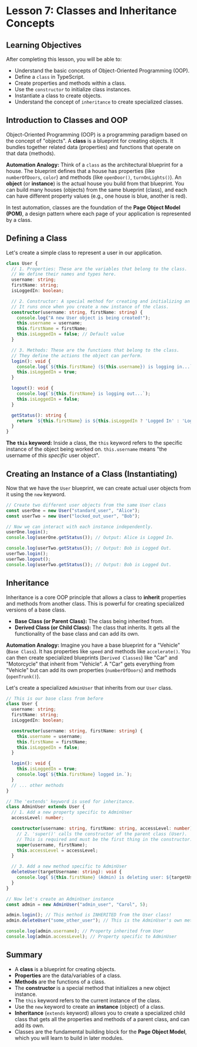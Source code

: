 # Lesson 7: Classes and Inheritance Concepts

## Learning Objectives
After completing this lesson, you will be able to:
- Understand the basic concepts of Object-Oriented Programming (OOP).
- Define a `class` in TypeScript.
- Create properties and methods within a class.
- Use the `constructor` to initialize class instances.
- Instantiate a class to create objects.
- Understand the concept of `inheritance` to create specialized classes.

## Introduction to Classes and OOP
Object-Oriented Programming (OOP) is a programming paradigm based on the concept of "objects". A **class** is a blueprint for creating objects. It bundles together related data (properties) and functions that operate on that data (methods).

**Automation Analogy:** Think of a `class` as the architectural blueprint for a house. The blueprint defines that a house has properties (like `numberOfDoors`, `color`) and methods (like `openDoor()`, `turnOnLights()`). An **object** (or **instance**) is the actual house you build from that blueprint. You can build many houses (objects) from the same blueprint (class), and each can have different property values (e.g., one house is blue, another is red).

In test automation, classes are the foundation of the **Page Object Model (POM)**, a design pattern where each page of your application is represented by a class.

## Defining a Class
Let's create a simple class to represent a user in our application.

```typescript
class User {
  // 1. Properties: These are the variables that belong to the class.
  // We define their names and types here.
  username: string;
  firstName: string;
  isLoggedIn: boolean;

  // 2. Constructor: A special method for creating and initializing an object created from a class.
  // It runs once when you create a new instance of the class.
  constructor(username: string, firstName: string) {
    console.log("A new User object is being created!");
    this.username = username;
    this.firstName = firstName;
    this.isLoggedIn = false; // Default value
  }

  // 3. Methods: These are the functions that belong to the class.
  // They define the actions the object can perform.
  login(): void {
    console.log(`${this.firstName} (${this.username}) is logging in...`);
    this.isLoggedIn = true;
  }

  logout(): void {
    console.log(`${this.firstName} is logging out...`);
    this.isLoggedIn = false;
  }

  getStatus(): string {
    return `${this.firstName} is ${this.isLoggedIn ? 'Logged In' : 'Logged Out'}.`;
  }
}
```
**The `this` keyword:** Inside a class, the `this` keyword refers to the specific instance of the object being worked on. `this.username` means "the username of *this specific* user object".

## Creating an Instance of a Class (Instantiating)
Now that we have the `User` blueprint, we can create actual user objects from it using the `new` keyword.

```typescript
// Create two different user objects from the same User class
const userOne = new User("standard_user", "Alice");
const userTwo = new User("locked_out_user", "Bob");

// Now we can interact with each instance independently.
userOne.login();
console.log(userOne.getStatus()); // Output: Alice is Logged In.

console.log(userTwo.getStatus()); // Output: Bob is Logged Out.
userTwo.login();
userTwo.logout();
console.log(userTwo.getStatus()); // Output: Bob is Logged Out.
```

## Inheritance
Inheritance is a core OOP principle that allows a class to **inherit** properties and methods from another class. This is powerful for creating specialized versions of a base class.

- **Base Class (or Parent Class):** The class being inherited from.
- **Derived Class (or Child Class):** The class that inherits. It gets all the functionality of the base class and can add its own.

**Automation Analogy:** Imagine you have a base blueprint for a "Vehicle" (`Base Class`). It has properties like `speed` and methods like `accelerate()`. You can then create specialized blueprints (`Derived Classes`) like "Car" and "Motorcycle" that inherit from "Vehicle". A "Car" gets everything from "Vehicle" but can add its own properties (`numberOfDoors`) and methods (`openTrunk()`).

Let's create a specialized `AdminUser` that inherits from our `User` class.

```typescript
// This is our base class from before
class User {
  username: string;
  firstName: string;
  isLoggedIn: boolean;

  constructor(username: string, firstName: string) {
    this.username = username;
    this.firstName = firstName;
    this.isLoggedIn = false;
  }

  login(): void {
    this.isLoggedIn = true;
    console.log(`${this.firstName} logged in.`);
  }
  // ... other methods
}

// The 'extends' keyword is used for inheritance.
class AdminUser extends User {
  // 1. Add a new property specific to AdminUser
  accessLevel: number;

  constructor(username: string, firstName: string, accessLevel: number) {
    // 2. 'super()' calls the constructor of the parent class (User).
    // This is required and must be the first thing in the constructor.
    super(username, firstName);
    this.accessLevel = accessLevel;
  }

  // 3. Add a new method specific to AdminUser
  deleteUser(targetUsername: string): void {
    console.log(`${this.firstName} (Admin) is deleting user: ${targetUsername}.`);
  }
}

// Now let's create an AdminUser instance
const admin = new AdminUser("admin_user", "Carol", 5);

admin.login(); // This method is INHERITED from the User class!
admin.deleteUser("some_other_user"); // This is the AdminUser's own method.

console.log(admin.username); // Property inherited from User
console.log(admin.accessLevel); // Property specific to AdminUser
```

## Summary
- A **class** is a blueprint for creating objects.
- **Properties** are the data/variables of a class.
- **Methods** are the functions of a class.
- The **constructor** is a special method that initializes a new object instance.
- The `this` keyword refers to the current instance of the class.
- Use the `new` keyword to create an **instance** (object) of a class.
- **Inheritance** (`extends` keyword) allows you to create a specialized child class that gets all the properties and methods of a parent class, and can add its own.
- Classes are the fundamental building block for the **Page Object Model**, which you will learn to build in later modules.